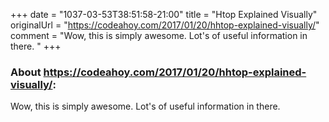 +++
date = "1037-03-53T38:51:58-21:00"
title = "Htop Explained Visually"
originalUrl = "https://codeahoy.com/2017/01/20/hhtop-explained-visually/"
comment = "Wow, this is simply awesome. Lot's of useful information in there. "
+++

### About https://codeahoy.com/2017/01/20/hhtop-explained-visually/:

Wow, this is simply awesome. Lot's of useful information in there. 

